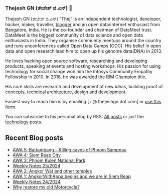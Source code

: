 ### Thejesh GN (ತೇಜೇಶ್ ಜಿ.ಎನ್) 👋

Thejesh GN (ತೇಜೇಶ್ ಜಿ.ಎನ್) “Thej” is an independent technologist, developer, hacker, maker, traveller, [blogger](https://thejeshgn.com/) and an open data/internet enthusiast from Bangalore, India. He is the co-founder and chairman of DataMeet trust. DataMeet is the biggest community of data science and open data enthusiasts in India. They organise community meetups around the country and runs unconferences called Open Data Camps (ODC). His belief in open data and open research lead him to open up his genome data(DNA) in 2013.

He loves hacking open source software, researching and developing products, speaking at events and hosting workshops. His passion for using technology for social change won him the Infosys Community Empathy Fellowship in 2010. In 2018, he was awarded the IBM Champion title.

His core skills are research and development of new ideas, building proof of concepts, technical architecture, design and development.

Easiest way to reach him is by emailing [ i @ thejeshgn dot com] or [use this form](https://thejeshgn.com/contact/).

You can subscribe to his personal blog by RSS: [All posts](https://feeds.thejeshgn.com/thejeshgn) or just the [technology](https://feeds.thejeshgn.com/technology) posts.

## Recent Blog posts
<!-- BLOG-POST-LIST:START -->
- [AWA 5: Battambang – Killing caves of Phnom Sampeau](https://thejeshgn.com/2024/06/24/awa-5-battambang-killing-caves-of-phnom-sampeau/)
- [AWA 4: Siem Reap City](https://thejeshgn.com/2024/06/23/awa-4-siem-reap-city/)
- [AWA 3: Phnom Kulen National Park](https://thejeshgn.com/2024/06/22/awa-3-phnom-kulen-national-park/)
- [Weekly Notes 25/2024](https://thejeshgn.com/2024/06/21/weekly-notes-25-2024/)
- [AWA 2: Angkor Wat and other temples](https://thejeshgn.com/2024/06/21/awa-2-angkor-wat-and-other-temples/)
- [AWA 1: AngkorWithAppa begins and we are in Siem Reap](https://thejeshgn.com/2024/06/20/awa-1-angkorwithappa-begins-and-we-are-in-siem-reap/)
- [Weekly Notes 24/2024](https://thejeshgn.com/2024/06/14/weekly-notes-24-2024/)
- [Why restore my old Motorcycle?](https://thejeshgn.com/2024/06/11/why-restore-my-old-motorcycle/)
<!-- BLOG-POST-LIST:END -->
